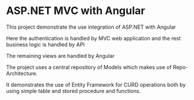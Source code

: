# ASP.NET MVC with Angular

This project demonstrate the use integration of ASP.NET with Angular

Here the authentication is handled by MVC web application and the rest business logic is handled by API

The remaining views are handled by Angular

The project uses a central repository of Models which makes use of Repo-Architecture.

It demonstrates the use of Entity Framework for CURD operations both by using simple table and stored procedure and functions.
